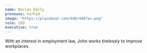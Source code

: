 ```yaml
---
name: Declan Dally
pronouns: he/him
image: "https://placebear.com/440/440?a=.png"
role: CEO
executive: true
---
```


With an interest in employment law, John works tirelessly to improve workplaces.
